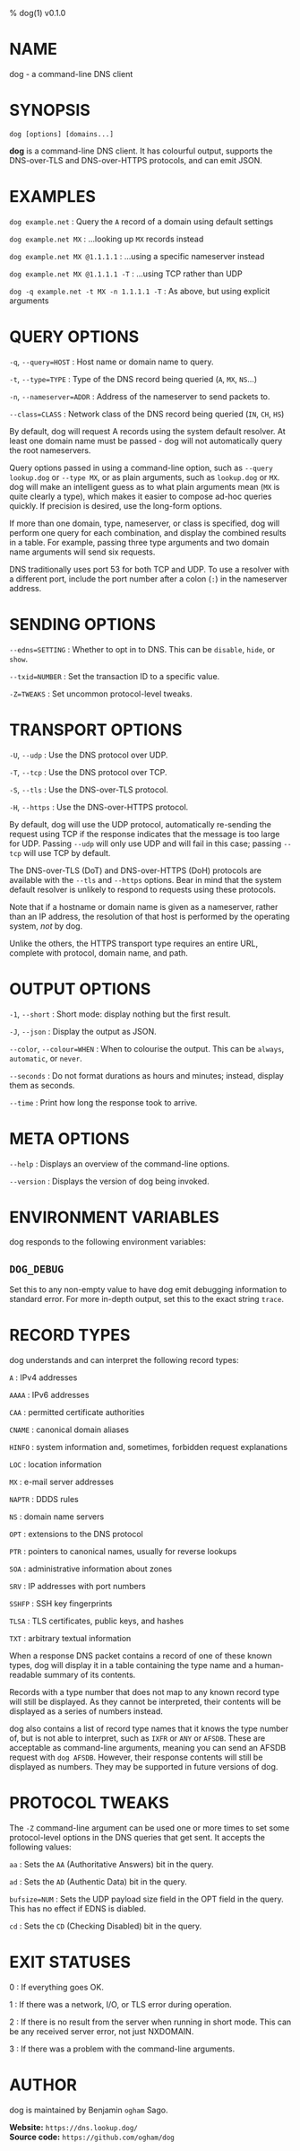 % dog(1) v0.1.0

<!-- This is the dog(1) man page, written in Markdown. -->
<!-- To generate the roff version, run `just man`, -->
<!-- and the man page will appear in the `target` directory. -->


NAME
====

dog - a command-line DNS client


SYNOPSIS
========

`dog [options] [domains...]`

**dog** is a command-line DNS client.
It has colourful output, supports the DNS-over-TLS and DNS-over-HTTPS protocols, and can emit JSON.


EXAMPLES
========

`dog example.net`
: Query the `A` record of a domain using default settings

`dog example.net MX`
: ...looking up `MX` records instead

`dog example.net MX @1.1.1.1`
: ...using a specific nameserver instead

`dog example.net MX @1.1.1.1 -T`
: ...using TCP rather than UDP

`dog -q example.net -t MX -n 1.1.1.1 -T`
: As above, but using explicit arguments


QUERY OPTIONS
=============

`-q`, `--query=HOST`
: Host name or domain name to query.

`-t`, `--type=TYPE`
: Type of the DNS record being queried (`A`, `MX`, `NS`...)

`-n`, `--nameserver=ADDR`
: Address of the nameserver to send packets to.

`--class=CLASS`
: Network class of the DNS record being queried (`IN`, `CH`, `HS`)

By default, dog will request A records using the system default resolver. At least one domain name must be passed - dog will not automatically query the root nameservers.

Query options passed in using a command-line option, such as `--query lookup.dog` or `--type MX`, or as plain arguments, such as `lookup.dog` or `MX`. dog will make an intelligent guess as to what plain arguments mean (`MX` is quite clearly a type), which makes it easier to compose ad-hoc queries quickly. If precision is desired, use the long-form options.

If more than one domain, type, nameserver, or class is specified, dog will perform one query for each combination, and display the combined results in a table. For example, passing three type arguments and two domain name arguments will send six requests.

DNS traditionally uses port 53 for both TCP and UDP. To use a resolver with a different port, include the port number after a colon (`:`) in the nameserver address.


SENDING OPTIONS
===============

`--edns=SETTING`
: Whether to opt in to DNS. This can be `disable`, `hide`, or `show`.

`--txid=NUMBER`
: Set the transaction ID to a specific value.

`-Z=TWEAKS`
: Set uncommon protocol-level tweaks.


TRANSPORT OPTIONS
=================

`-U`, `--udp`
: Use the DNS protocol over UDP.

`-T`, `--tcp`
: Use the DNS protocol over TCP.

`-S`, `--tls`
: Use the DNS-over-TLS protocol.

`-H`, `--https`
: Use the DNS-over-HTTPS protocol.

By default, dog will use the UDP protocol, automatically re-sending the request using TCP if the response indicates that the message is too large for UDP. Passing `--udp` will only use UDP and will fail in this case; passing `--tcp` will use TCP by default.

The DNS-over-TLS (DoT) and DNS-over-HTTPS (DoH) protocols are available with the `--tls` and `--https` options. Bear in mind that the system default resolver is unlikely to respond to requests using these protocols.

Note that if a hostname or domain name is given as a nameserver, rather than an IP address, the resolution of that host is performed by the operating system, _not_ by dog.

Unlike the others, the HTTPS transport type requires an entire URL, complete with protocol, domain name, and path.


OUTPUT OPTIONS
==============

`-1`, `--short`
: Short mode: display nothing but the first result.

`-J`, `--json`
: Display the output as JSON.

`--color`, `--colour=WHEN`
: When to colourise the output. This can be `always`, `automatic`, or `never`.

`--seconds`
: Do not format durations as hours and minutes; instead, display them as seconds.

`--time`
: Print how long the response took to arrive.


META OPTIONS
============

`--help`
: Displays an overview of the command-line options.

`--version`
: Displays the version of dog being invoked.


ENVIRONMENT VARIABLES
=====================

dog responds to the following environment variables:

## `DOG_DEBUG`

Set this to any non-empty value to have dog emit debugging information to standard error. For more in-depth output, set this to the exact string `trace`.


RECORD TYPES
============

dog understands and can interpret the following record types:

`A`
: IPv4 addresses

`AAAA`
: IPv6 addresses

`CAA`
: permitted certificate authorities

`CNAME`
: canonical domain aliases

`HINFO`
: system information and, sometimes, forbidden request explanations

`LOC`
: location information

`MX`
: e-mail server addresses

`NAPTR`
: DDDS rules

`NS`
: domain name servers

`OPT`
: extensions to the DNS protocol

`PTR`
: pointers to canonical names, usually for reverse lookups

`SOA`
: administrative information about zones

`SRV`
: IP addresses with port numbers

`SSHFP`
: SSH key fingerprints

`TLSA`
: TLS certificates, public keys, and hashes

`TXT`
: arbitrary textual information

When a response DNS packet contains a record of one of these known types, dog will display it in a table containing the type name and a human-readable summary of its contents.

Records with a type number that does not map to any known record type will still be displayed. As they cannot be interpreted, their contents will be displayed as a series of numbers instead.

dog also contains a list of record type names that it knows the type number of, but is not able to interpret, such as `IXFR` or `ANY` or `AFSDB`. These are acceptable as command-line arguments, meaning you can send an AFSDB request with `dog AFSDB`. However, their response contents will still be displayed as numbers. They may be supported in future versions of dog.


PROTOCOL TWEAKS
===============

The `-Z` command-line argument can be used one or more times to set some protocol-level options in the DNS queries that get sent. It accepts the following values:

`aa`
: Sets the `AA` (Authoritative Answers) bit in the query.

`ad`
: Sets the `AD` (Authentic Data) bit in the query.

`bufsize=NUM`
: Sets the UDP payload size field in the OPT field in the query. This has no effect if EDNS is diabled.

`cd`
: Sets the `CD` (Checking Disabled) bit in the query.


EXIT STATUSES
=============

0
: If everything goes OK.

1
: If there was a network, I/O, or TLS error during operation.

2
: If there is no result from the server when running in short mode. This can be any received server error, not just NXDOMAIN.

3
: If there was a problem with the command-line arguments.


AUTHOR
======

dog is maintained by Benjamin `ogham` Sago.

**Website:** `https://dns.lookup.dog/` \
**Source code:** `https://github.com/ogham/dog`
